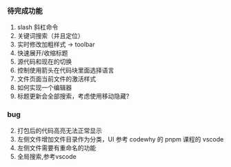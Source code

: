 
### 待完成功能

1. slash 斜杠命令
2. 关键词搜索（并且定位）
3. 实时修改加粗样式 -> toolbar
4. 快速展开/收缩标题
5. 源代码和现在的切换
6. 控制使用箭头在代码块里面选择语言
7. 文件页面当前文件的激活样式
8. 如何实现一个编辑器
9. 标题更新会全部搜索，考虑使用移动隐藏?

### bug

2. 打包后的代码高亮无法正常显示
3. 左侧文件增加文件目录作为分类，UI 参考 codewhy 的 pnpm 课程的 vscode
4. 左侧文件需要有重命名的功能
5. 全局搜索,参考vscode
